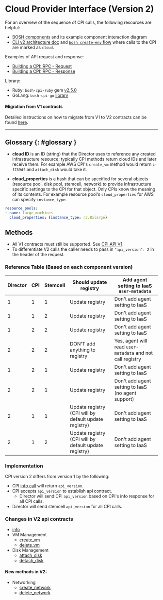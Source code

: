 # Cloud Provider Interface (Version 2)

For an overview of the sequence of CPI calls, the following resources are helpful:

- [BOSH components](bosh-components.md) and its example component interaction diagram
- [CLI v2 architecture doc](https://github.com/cloudfoundry/bosh-cli/blob/master/docs/architecture.md#deploy-command-flow) and [`bosh create-env` flow](https://github.com/cloudfoundry/bosh-init/blob/master/docs/init-cli-flow.png) where calls to the CPI are marked as `cloud`.

Examples of API request and response:

- [Building a CPI: RPC - Request](https://bosh.io/docs/build-cpi.html#request)
- [Building a CPI: RPC - Response](https://bosh.io/docs/build-cpi.html#response)


Library:

- Ruby: `bosh-cpi-ruby` gem [v2.5.0](https://github.com/cloudfoundry/bosh-cpi-ruby/releases/tag/v2.5.0)
- GoLang: `bosh-cpi-go` [library](https://github.com/cppforlife/bosh-cpi-go)

#### Migration from V1 contracts

Detailed instructions on how to migrate from V1 to V2 contracts can be found [here](v2-migration-guide.md).

---

## Glossary {: #glossary }

- **cloud ID** is an ID (string) that the Director uses to reference any created infrastructure resource; typically CPI methods return cloud IDs and later receive them. For example AWS CPI's `create_vm` method would return `i-f789df` and `attach_disk` would take it.

- **cloud_properties** is a hash that can be specified for several objects (resource pool, disk pool, stemcell, network) to provide infrastructure specific settings to the CPI for that object. Only CPIs know the meaning of its contents. For example resource pool's `cloud_properties` for AWS can specify `instance_type`:

```yaml
resource_pools:
- name: large_machines
  cloud_properties: {instance_type: r3.8xlarge}
```

## Methods

- All V1 contracts must still be supported. See [CPI API V1](cpi-api-v1.md).
- To differentiate V2 calls the caller needs to pass in `"api_version": 2` in the header of the request.

### Reference Table (Based on each component version)

| Director | CPI | Stemcell  | Should update registry   | Add agent setting to IaaS `user-metadata`   |
|----------|-----|-----------|----------------------|---|
| 1  | 1  | 1  | Update registry  | Don't add agent setting to IaaS  |
| 1  | 1  | 2  | Update registry  | Don't add agent setting to IaaS  |
| 1  | 2  | 2  | Update registry  | Don't add agent setting to IaaS  |
| 2  | 2  | 2  | DON'T add anything to registry   | Yes, agent will read `user-metadata` and not call registry  |
| 1  | 2  | 1  | Update registry  | Don't add agent setting to IaaS  |
| 2  | 2  | 1  | Update registry  | Don't add agent setting to IaaS (no agent support)  |
| 2  | 1  | 1  | Update registry (CPI will by default update registry)  | Don't add agent setting to IaaS |
| 2  | 1  | 2  | Update registry (CPI will by default update registry)  | Don't add agent setting to IaaS |

### Implementation

CPI version 2 differs from version 1 by the following:
- CPI [info call](cpi-api-v2-method/info.md) will return `api_version`.
- CPI accepts `api_version` to establish api contract.
  - Director will send CPI `api_version` based on CPI's info response for all CPI calls.
- Director will send stemcell `api_version` for all CPI calls.

### Changes in V2 api contracts

 * [info](cpi-api-v2-method/info.md)
 * VM Management
    * [create_vm](cpi-api-v2-method/create-vm.md)
    * [delete_vm](cpi-api-v2-method/delete-vm.md)
 * Disk Management
    * [attach_disk](cpi-api-v2-method/attach-disk.md)
    * [detach_disk](cpi-api-v2-method/detach-disk.md)


#### New methods in V2:

* Networking
   * [create_network](cpi-api-v1-method/create-network.md)
   * [delete_network](cpi-api-v1-method/delete-network.md)
